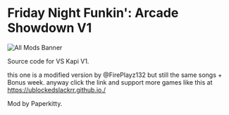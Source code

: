 # Friday Night Funkin': Arcade Showdown V1

![All Mods Banner](https://github.com/repositoryrepos/Fnf-Mods/blob/master/bg.png)


Source code for VS Kapi V1.

this one is a modified version by @FirePlayz132 but still the same songs + Bonus week.
anyway click the link and support more games like this at https://ublockedslackrr.github.io./


Mod by Paperkitty.
